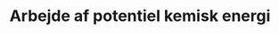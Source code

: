 ---
Formel: $(E)A = m*g*h$
title: "Arbejde af potentiel kemisk energi"
tags: 
- fysik
- ordbog
- Formeler
- 
--- 